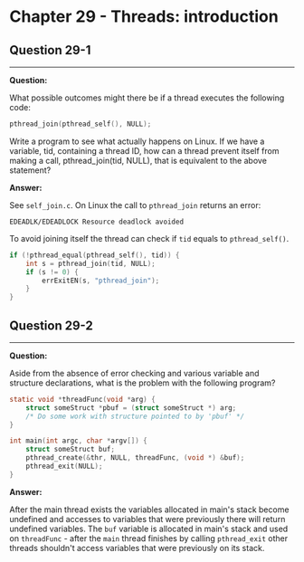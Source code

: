# Chapter 29 - Threads: introduction

## Question 29-1

---

**Question:**

What possible outcomes might there be if a thread executes the following code:

```c
pthread_join(pthread_self(), NULL);
```

Write a program to see what actually happens on Linux. If we have a variable, tid,
containing a thread ID, how can a thread prevent itself from making a call,
pthread_join(tid, NULL), that is equivalent to the above statement?

**Answer:**

See `self_join.c`. On Linux the call to `pthread_join` returns an error:

```
EDEADLK/EDEADLOCK Resource deadlock avoided
```

To avoid joining itself the thread can check if `tid` equals to `pthread_self()`.

```c
if (!pthread_equal(pthread_self(), tid)) {
    int s = pthread_join(tid, NULL);
    if (s != 0) {
        errExitEN(s, "pthread_join");
    }
}
```

## Question 29-2

---

**Question:**

Aside from the absence of error checking and various variable and structure
declarations, what is the problem with the following program?

```c
static void *threadFunc(void *arg) {
    struct someStruct *pbuf = (struct someStruct *) arg;
    /* Do some work with structure pointed to by 'pbuf' */
}

int main(int argc, char *argv[]) {
    struct someStruct buf;
    pthread_create(&thr, NULL, threadFunc, (void *) &buf);
    pthread_exit(NULL);
}
```

**Answer:**

After the main thread exists the variables allocated in main's stack
become undefined and accesses to variables that were previously there
will return undefined variables. The `buf` variable is allocated
in main's stack and used on `threadFunc` - after the `main` thread finishes
by calling `pthread_exit` other threads shouldn't access variables that
were previously on its stack.
